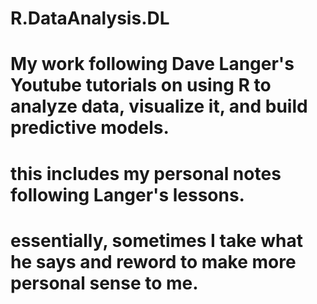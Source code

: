 # R.DataAnalysis.DL
# My work following Dave Langer's Youtube tutorials on using R to analyze data, visualize it, and build predictive models. 

# this includes my personal notes following Langer's lessons. 
# essentially, sometimes I take what he says and reword to make more personal sense to me. 
